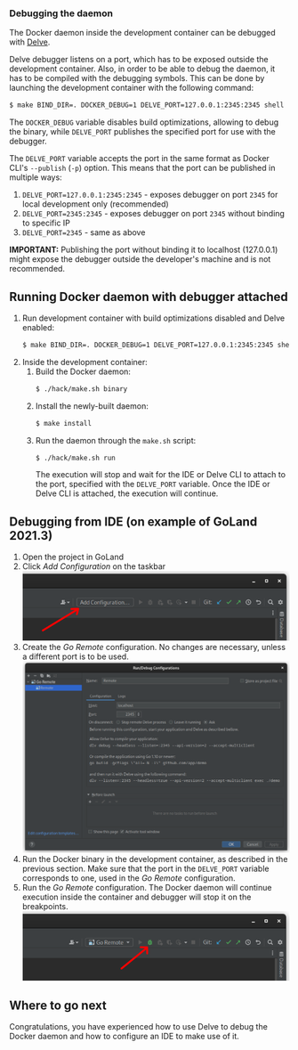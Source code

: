 ### Debugging the daemon

The Docker daemon inside the development container can be debugged with [Delve](https://github.com/go-delve/delve).

Delve debugger listens on a port, which has to be exposed outside the development container.
Also, in order to be able to debug the daemon, it has to be compiled with the debugging symbols.
This can be done by launching the development container with the following command:

```bash
$ make BIND_DIR=. DOCKER_DEBUG=1 DELVE_PORT=127.0.0.1:2345:2345 shell
```

The `DOCKER_DEBUG` variable disables build optimizations, allowing to debug the binary,
while `DELVE_PORT` publishes the specified port for use with the debugger.

The `DELVE_PORT` variable accepts the port in the same format as Docker CLI's `--publish` (`-p`) option.
This means that the port can be published in multiple ways:

1. `DELVE_PORT=127.0.0.1:2345:2345` - exposes debugger on port `2345` for local development only (recommended)
2. `DELVE_PORT=2345:2345` - exposes debugger on port `2345` without binding to specific IP
3. `DELVE_PORT=2345` - same as above

**IMPORTANT:** Publishing the port without binding it to localhost (127.0.0.1) might expose the debugger
outside the developer's machine and is not recommended.

## Running Docker daemon with debugger attached

1. Run development container with build optimizations disabled and Delve enabled:
   ```bash
   $ make BIND_DIR=. DOCKER_DEBUG=1 DELVE_PORT=127.0.0.1:2345:2345 shell
   ```
2. Inside the development container:
   1. Build the Docker daemon:
      ```bash
      $ ./hack/make.sh binary
      ```
   2. Install the newly-built daemon:
      ```bash
      $ make install
      ```
   3. Run the daemon through the `make.sh` script:
      ```bash
      $ ./hack/make.sh run
      ```
      The execution will stop and wait for the IDE or Delve CLI to attach
      to the port, specified with the `DELVE_PORT` variable.
      Once the IDE or Delve CLI is attached, the execution will continue.
   
## Debugging from IDE (on example of GoLand 2021.3)

1. Open the project in GoLand
2. Click *Add Configuration* on the taskbar
   ![GoLand - adding configuration](images/goland_add_config.png)
3. Create the *Go Remote* configuration. 
   No changes are necessary, unless a different port is to be used.
   ![GoLand - adding remote configuration](images/goland_debug_config.png)
4. Run the Docker binary in the development container, as described in the previous section.
   Make sure that the port in the `DELVE_PORT` variable corresponds to one, used in the *Go Remote* configuration.
5. Run the *Go Remote* configuration.
   The Docker daemon will continue execution inside the container and debugger will stop it on the breakpoints.
   ![GoLand - run Go Remote configuration](images/goland_run_debug_config.png)

## Where to go next

Congratulations, you have experienced how to use Delve to debug the Docker daemon
and how to configure an IDE to make use of it.